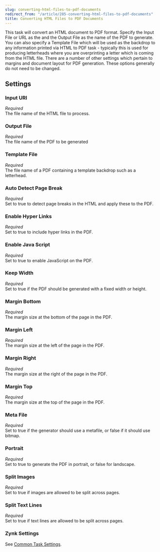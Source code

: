 ```yaml
---
slug: converting-html-files-to-pdf-documents
redirect_from: "/article/285-converting-html-files-to-pdf-documents"
title: Converting HTML Files to PDF Documents
---
```

This task will convert an HTML document to PDF format. Specify the Input File or URL as the and the Output File as the name of the PDF to generate. You can also specify a Template File which will be used as the backdrop to any information printed via HTML to PDF task - typically this is used for producing letterheads where you are overprinting a letter which is coming from the HTML file. There are a number of other settings which pertain to margins and document layout for PDF generation. These options generally do not need to be changed.

## Settings
### Input URI
_Required_  
The file name of the HTML file to process.

### Output File
_Required_  
The file name of the PDF to be generated

### Template File
_Required_  
The file name of a PDF containing a template backdrop such as a letterhead.

### Auto Detect Page Break
_Required_  
Set to true to detect page breaks in the HTML and apply these to the PDF.

### Enable Hyper Links
_Required_  
Set to true to include hyper links in the PDF.

### Enable Java Script
_Required_  
Set to true to enable JavaScript on the PDF.

### Keep Width
_Required_  
Set to true if the PDF should be generated with a fixed width or height.

### Margin Bottom
_Required_  
The margin size at the bottom of the page in the PDF.

### Margin Left
_Required_  
The margin size at the left of the page in the PDF.

### Margin Right
_Required_  
The margin size at the right of the page in the PDF.

### Margin Top
_Required_  
The margin size at the top of the page in the PDF.

### Meta File
_Required_  
Set to true if the generator should use a metafile, or false if it should use bitmap.

### Portrait
_Required_  
Set to true to generate the PDF in portrait, or false for landscape.

### Split Images
_Required_  
Set to true if images are allowed to be split across pages.

### Split Text Lines
_Required_  
Set to true if text lines are allowed to be split across pages.

### Zynk Settings
See [Common Task Settings](common-task-settings). 